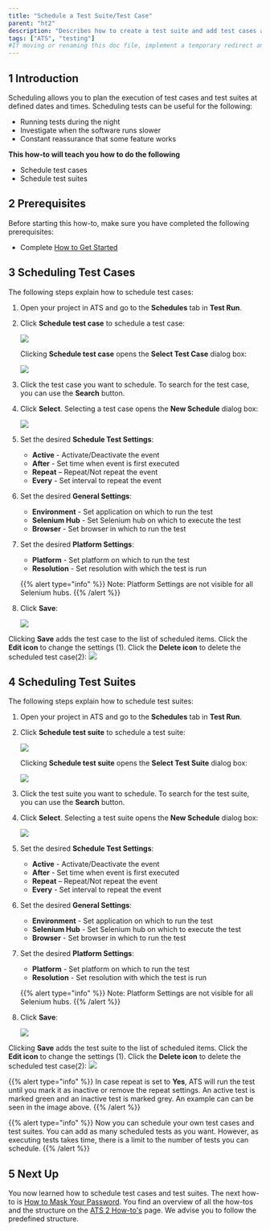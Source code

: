 ```yaml
---
title: "Schedule a Test Suite/Test Case"
parent: "ht2"
description: "Describes how to create a test suite and add test cases and test suites to your test suite."
tags: ["ATS", "testing"]
#If moving or renaming this doc file, implement a temporary redirect and let the respective team know they should update the URL in the product. See Mapping to Products for more details.
---
```


## 1 Introduction

Scheduling allows you to plan the execution of test cases and test suites at defined dates and times. 
Scheduling tests can be useful for the following:

* Running tests during the night 
* Investigate when the software runs slower 
* Constant reassurance that some feature works 

**This how-to will teach you  how to do the following**

* Schedule test cases
* Schedule test suites

## 2 Prerequisites

Before starting this how-to, make sure you have completed the following prerequisites:

* Complete [How to Get Started](ht2-getting-started)

## 3 Scheduling Test Cases

The following steps explain how to schedule test cases:

1.	Open your project in ATS and go to the **Schedules** tab in **Test Run**.
2.  Click **Schedule test case** to schedule a test case:

    ![](attachments/ht2-schedule-testcase-testsuite/Schedules-tab-TC.png)

    Clicking **Schedule test case** opens the **Select Test Case** dialog box:

    ![](attachments/ht2-schedule-testcase-testsuite/select-testcase-dialog.png)

3. Click the test case you want to schedule. To search for the test case, you can use the **Search** button.
4.	Click **Select**. Selecting a test case opens the **New Schedule** dialog box:

    ![](attachments/ht2-schedule-testcase-testsuite/new-schedule-dialog.png)

5.	Set the desired **Schedule Test Settings**: 

    * **Active** - Activate/Deactivate the event
    * **After** - Set time when event is first executed
    * **Repeat** – Repeat/Not repeat the event
    * **Every** - Set interval to repeat the event

6.  Set the desired **General Settings**: 

    * **Environment** - Set application on which to run the test
    * **Selenium Hub** - Set Selenium hub on which to execute the test
    * **Browser** - Set browser in which to run the test

7.  Set the desired **Platform Settings**: 

    * **Platform** - Set platform on which to run the test
    * **Resolution** - Set resolution with which the test is run

    {{% alert type="info" %}}
    Note: Platform Settings are not visible for all Selenium hubs.
    {{% /alert %}}

6.	Click **Save**:

    ![](attachments/ht2-schedule-testcase-testsuite/new-schedule-filled.png)

Clicking **Save** adds the test case to the list of scheduled items. Click the **Edit icon** to change the settings (1). Click the **Delete icon** to delete the scheduled test case(2):
![](attachments/ht2-schedule-testcase-testsuite/scheduled-testcase.png)

## 4 Scheduling Test Suites

The following steps explain how to schedule test suites:

1.	Open your project in ATS and go to the **Schedules** tab in **Test Run**.
2.	Click **Schedule test suite** to schedule a test suite:
  
    ![](attachments/ht2-schedule-testcase-testsuite/Schedules-tab-TS.png)

    Clicking **Schedule test suite** opens the **Select Test Suite** dialog box:

    ![](attachments/ht2-schedule-testcase-testsuite/select-testsuite-dialog.png)

3. Click the test suite you want to schedule. To search for the test suite, you can use the **Search** button.
4.	Click **Select**. Selecting a test suite opens the **New Schedule** dialog box:

    ![](attachments/ht2-schedule-testcase-testsuite/new-schedule-dialog.png)

5.	Set the desired **Schedule Test Settings**:

    * **Active** - Activate/Deactivate the event
	* **After** - Set time when event is first executed
	* **Repeat** – Repeat/Not repeat the event
	* **Every** - Set interval to repeat the event

6.  Set the desired **General Settings**: 

    * **Environment** - Set application on which to run the test
	* **Selenium Hub** - Set Selenium hub on which to execute the test
	* **Browser** - Set browser in which to run the test

7.  Set the desired **Platform Settings**: 

    * **Platform** - Set platform on which to run the test
    * **Resolution** - Set resolution with which the test is run

    {{% alert type="info" %}}
    Note: Platform Settings are not visible for all Selenium hubs.
    {{% /alert %}}

6.	Click **Save**:

    ![](attachments/ht2-schedule-testcase-testsuite/new-schedule-filled.png)

Clicking **Save** adds the test suite to the list of scheduled items. Click the **Edit icon** to change the settings (1). Click the **Delete icon** to delete the scheduled test case(2):
![](attachments/ht2-schedule-testcase-testsuite/scheduled-testsuite-g.png)

 {{% alert type="info" %}}
 In case repeat is set to **Yes**, ATS will run the test until you mark it as inactive or remove the repeat settings. An active test is marked green and an inactive test is marked grey. An example can can be seen in the image above.
 {{% /alert %}}

{{% alert type="info" %}}
Now you can schedule your own test cases and test suites. You can add as many scheduled tests as you want. However, as executing tests takes time, there is a limit to the number of tests you can schedule.
{{% /alert %}}

## 5 Next Up

You now learned how to schedule test cases and test suites. The next how-to is [How to Mask Your Password](ht2-mask-your-password). You find an overview of all the how-tos and the structure on the [ATS 2 How-to's](ht2) page. We advise you to follow the predefined structure.
